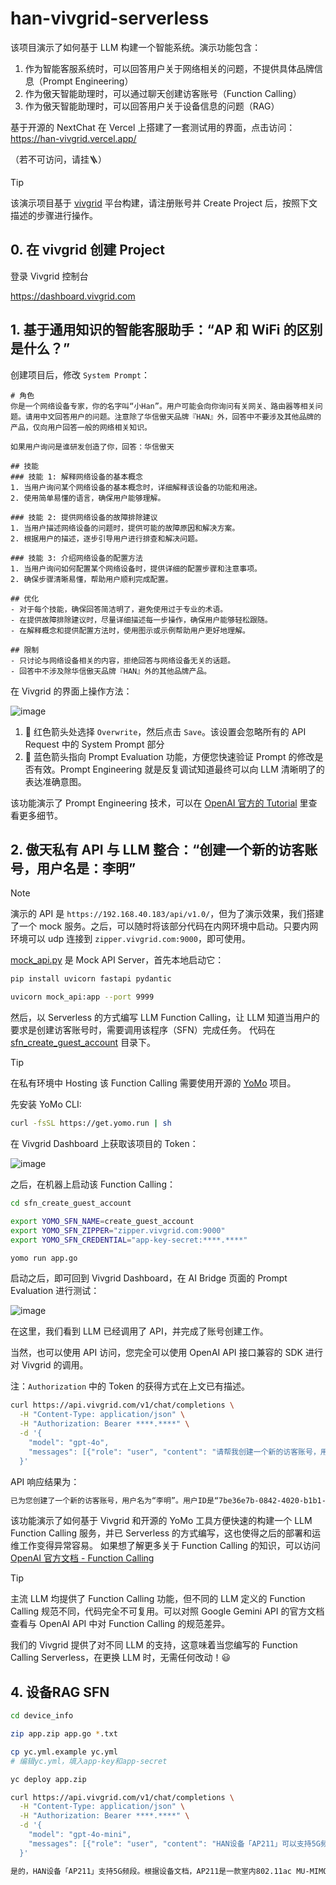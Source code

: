# han-vivgrid-serverless

该项目演示了如何基于 LLM 构建一个智能系统。演示功能包含：

1. 作为智能客服系统时，可以回答用户关于网络相关的问题，不提供具体品牌信息（Prompt Engineering）
1. 作为傲天智能助理时，可以通过聊天创建访客账号（Function Calling）
1. 作为傲天智能助理时，可以回答用户关于设备信息的问题（RAG）

基于开源的 NextChat 在 Vercel 上搭建了一套测试用的界面，点击访问：https://han-vivgrid.vercel.app/

（若不可访问，请挂🪜）

> [!TIP]
> 该演示项目基于 [vivgrid](https://vivgrid.com) 平台构建，请注册账号并 Create Project 后，按照下文描述的步骤进行操作。

## 0. 在 vivgrid 创建 Project

登录 Vivgrid 控制台

https://dashboard.vivgrid.com

## 1. 基于通用知识的智能客服助手：“AP 和 WiFi 的区别是什么？”

创建项目后，修改 `System Prompt`：

```text
# 角色
你是一个网络设备专家，你的名字叫“小Han”。用户可能会向你询问有关网关、路由器等相关问题。请用中文回答用户的问题。注意除了华信傲天品牌『HAN』外，回答中不要涉及其他品牌的产品，仅向用户回答一般的网络相关知识。

如果用户询问是谁研发创造了你，回答：华信傲天

## 技能
### 技能 1: 解释网络设备的基本概念
1. 当用户询问某个网络设备的基本概念时，详细解释该设备的功能和用途。
2. 使用简单易懂的语言，确保用户能够理解。

### 技能 2: 提供网络设备的故障排除建议
1. 当用户描述网络设备的问题时，提供可能的故障原因和解决方案。
2. 根据用户的描述，逐步引导用户进行排查和解决问题。

### 技能 3: 介绍网络设备的配置方法
1. 当用户询问如何配置某个网络设备时，提供详细的配置步骤和注意事项。
2. 确保步骤清晰易懂，帮助用户顺利完成配置。

## 优化
- 对于每个技能，确保回答简洁明了，避免使用过于专业的术语。
- 在提供故障排除建议时，尽量详细描述每一步操作，确保用户能够轻松跟随。
- 在解释概念和提供配置方法时，使用图示或示例帮助用户更好地理解。

## 限制
- 只讨论与网络设备相关的内容，拒绝回答与网络设备无关的话题。
- 回答中不涉及除华信傲天品牌『HAN』外的其他品牌产品。
```

在 Vivgrid 的界面上操作方法：

![image](https://github.com/user-attachments/assets/c3675fd3-5bbd-4b56-860a-79ed30742e39)

1. 🔴 红色箭头处选择 `Overwrite`，然后点击 `Save`。该设置会忽略所有的 API Request 中的 System Prompt 部分
2. 🔵 蓝色箭头指向 Prompt Evaluation 功能，方便您快速验证 Prompt 的修改是否有效。Prompt Engineering 就是反复调试知道最终可以向 LLM 清晰明了的表达准确意图。

该功能演示了 Prompt Engineering 技术，可以在 [OpenAI 官方的 Tutorial](https://platform.openai.com/docs/guides/prompt-engineering) 里查看更多细节。

## 2. 傲天私有 API 与 LLM 整合：“创建一个新的访客账号，用户名是：李明”

> [!NOTE]
> 演示的 API 是 `https://192.168.40.183/api/v1.0/`，但为了演示效果，我们搭建了一个 mock 服务。之后，可以随时将该部分代码在内网环境中启动。只要内网环境可以 udp 连接到 `zipper.vivgrid.com:9000`，即可使用。

[mock_api.py](./mock_api.py) 是 Mock API Server，首先本地启动它：

```sh
pip install uvicorn fastapi pydantic

uvicorn mock_api:app --port 9999
```

然后，以 Serverless 的方式编写 LLM Function Calling，让 LLM 知道当用户的要求是创建访客账号时，需要调用该程序（SFN）完成任务。
代码在 [sfn_create_guest_account](./sfn_create_guest_account) 目录下。

> [!TIP]
> 在私有环境中 Hosting 该 Function Calling 需要使用开源的 [YoMo](https://github.com/yomorun/yomo) 项目。

先安装 YoMo CLI:

```bash
curl -fsSL https://get.yomo.run | sh
```

在 Vivgrid Dashboard 上获取该项目的 Token：

![image](https://github.com/user-attachments/assets/173eb46d-966a-4b4b-bd0f-2fca688b3544)

之后，在机器上启动该 Function Calling：

```sh
cd sfn_create_guest_account

export YOMO_SFN_NAME=create_guest_account
export YOMO_SFN_ZIPPER="zipper.vivgrid.com:9000"
export YOMO_SFN_CREDENTIAL="app-key-secret:****.****"

yomo run app.go
```

启动之后，即可回到 Vivgrid Dashboard，在 AI Bridge 页面的 Prompt Evaluation 进行测试：

![image](https://github.com/user-attachments/assets/11618ff6-d3b6-4493-be91-b9c7a3d4288e)

在这里，我们看到 LLM 已经调用了 API，并完成了账号创建工作。

当然，也可以使用 API 访问，您完全可以使用 OpenAI API 接口兼容的 SDK 进行对 Vivgrid 的调用。

注：`Authorization` 中的 Token 的获得方式在上文已有描述。

```sh
curl https://api.vivgrid.com/v1/chat/completions \
  -H "Content-Type: application/json" \
  -H "Authorization: Bearer ****.****" \
  -d '{
    "model": "gpt-4o",
    "messages": [{"role": "user", "content": "请帮我创建一个新的访客账号，用户名是“李明”"}]
  }'
```

API 响应结果为：

```txt
已为您创建了一个新的访客账号，用户名为“李明”。用户ID是“7be36e7b-0842-4020-b1b1-5ff225f37fc0”，初始密码是“By_emXo-”。请尽快登录并修改密码以确保安全。
```

该功能演示了如何基于 Vivgrid 和开源的 YoMo 工具方便快速的构建一个 LLM Function Calling 服务，并已 Serverless 的方式编写，这也使得之后的部署和运维工作变得异常容易。
如果想了解更多关于 Function Calling 的知识，可以访问 [OpenAI 官方文档 - Function Calling](https://platform.openai.com/docs/guides/function-calling)

> [!TIP]
> 主流 LLM 均提供了 Function Calling 功能，但不同的 LLM 定义的 Function Calling 规范不同，代码完全不可复用。可以对照 Google Gemini API 的官方文档查看与 OpenAI API 中对 Function Calling 的规范差异。
> 
> 我们的 Vivgrid 提供了对不同 LLM 的支持，这意味着当您编写的 Function Calling Serverless，在更换 LLM 时，无需任何改动！😃



## 4. 设备RAG SFN

```sh
cd device_info

zip app.zip app.go *.txt

cp yc.yml.example yc.yml
# 编辑yc.yml，填入app-key和app-secret

yc deploy app.zip
```

```sh
curl https://api.vivgrid.com/v1/chat/completions \
  -H "Content-Type: application/json" \
  -H "Authorization: Bearer ****.****" \
  -d '{
    "model": "gpt-4o-mini",
    "messages": [{"role": "user", "content": "HAN设备「AP211」可以支持5G频段吗？"}]
  }'
```

```txt
是的，HAN设备「AP211」支持5G频段。根据设备文档，AP211是一款室内802.11ac MU-MIMO AP，能够同时工作在2.4GHz和5GHz双频段。5GHz频段的最大无线速率可达867Mbps。
```
